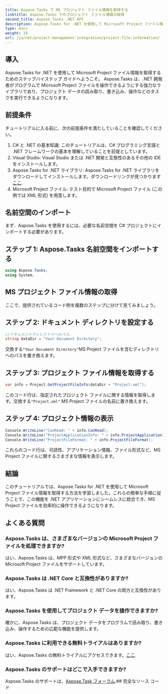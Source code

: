```yaml
---
title: Aspose.Tasks で MS プロジェクト ファイル情報を取得する
linktitle: Aspose.Tasks でのプロジェクト ファイル情報の取得
second_title: Aspose.Tasks .NET API
description: Aspose.Tasks for .NET を使用して Microsoft Project ファイル情報を取得する方法を学習します。コード例を含むステップバイステップのガイド。
type: docs
weight: 19
url: /ja/net/project-management-integration/project-file-information/
---
```

## 導入
Aspose.Tasks for .NET を使用して Microsoft Project ファイル情報を取得するためのステップバイステップ ガイドへようこそ。 Aspose.Tasks は、.NET 開発者がプログラムで Microsoft Project ファイルを操作できるようにする強力なライブラリであり、プロジェクト データの読み取り、書き込み、操作などのタスクを実行できるようになります。
## 前提条件
チュートリアルに入る前に、次の前提条件を満たしていることを確認してください。
1. C# と .NET の基本知識: このチュートリアルは、C# プログラミング言語と .NET フレームワークの基本を理解していることを前提としています。
2. Visual Studio: Visual Studio または .NET 開発と互換性のあるその他の IDE をインストールします。
3.  Aspose.Tasks for .NET ライブラリ: Aspose.Tasks for .NET ライブラリをダウンロードしてインストールします。ダウンロードリンクが見つかります[ここ](https://releases.aspose.com/tasks/net/).
4. Microsoft Project ファイル: テスト目的で Microsoft Project ファイル (この例では XML 形式) を用意します。

## 名前空間のインポート
まず、Aspose.Tasks を使用するには、必要な名前空間を C# プロジェクトにインポートする必要があります。
## ステップ 1: Aspose.Tasks 名前空間をインポートする
```csharp
using Aspose.Tasks;
using System;

```
## MS プロジェクト ファイル情報の取得
ここで、提供されているコード例を複数のステップに分けて見てみましょう。
## ステップ 2: ドキュメント ディレクトリを設定する
```csharp
//ドキュメントディレクトリへのパス。
string dataDir = "Your Document Directory";
```
交換する`"Your Document Directory"`MS Project ファイルを含むディレクトリへのパスを置き換えます。
## ステップ 3: プロジェクト ファイル情報を取得する
```csharp
var info = Project.GetProjectFileInfo(dataDir + "Project.xml");
```
このコード行は、指定されたプロジェクト ファイルに関する情報を取得します。交換する`"Project.xml"` MS Project ファイルの名前に置き換えます。
## ステップ 4: プロジェクト情報の表示
```csharp
Console.WriteLine("CanRead: " + info.CanRead);
Console.WriteLine("ProjectApplicationInfo: " + info.ProjectApplicationInfo);
Console.WriteLine("ProjectFileFormat: " + info.ProjectFileFormat);
```
これらのコード行は、可読性、アプリケーション情報、ファイル形式など、MS Project ファイルに関するさまざまな情報を表示します。

## 結論
このチュートリアルでは、Aspose.Tasks for .NET を使用して Microsoft Project ファイル情報を取得する方法を学習しました。これらの簡単な手順に従うことで、この機能を .NET アプリケーションにシームレスに統合でき、MS Project ファイルを効率的に操作できるようになります。
## よくある質問
### Aspose.Tasks は、さまざまなバージョンの Microsoft Project ファイルを処理できますか?
はい、Aspose.Tasks は、MPP 形式や XML 形式など、さまざまなバージョンの Microsoft Project ファイルをサポートしています。
### Aspose.Tasks は .NET Core と互換性がありますか?
はい、Aspose.Tasks は .NET Framework と .NET Core の両方と互換性があります。
### Aspose.Tasks を使用してプロジェクト データを操作できますか?
確かに、Aspose.Tasks は、プロジェクト データをプログラムで読み取り、書き込み、操作するための広範な機能を提供します。
### Aspose.Tasks に利用できる無料トライアルはありますか?
はい、Aspose.Tasks の無料トライアルにアクセスできます。[ここ](https://releases.aspose.com/).
### Aspose.Tasks のサポートはどこで入手できますか?
 Aspose.Tasks のサポートは、[Aspose.Task フォーラム](https://forum.aspose.com/c/tasks/15).## 完全なソース コード